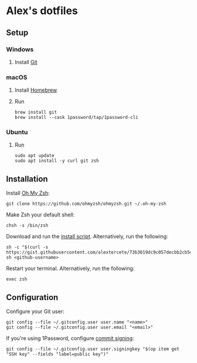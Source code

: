 # Alex's dotfiles

## Setup

### Windows

1. Install [Git](https://git-scm.com/download/win)

### macOS

1. Install [Homebrew](https://brew.sh/)

1. Run

   ```shell
   brew install git
   brew install --cask 1password/tap/1password-cli
   ```

### Ubuntu

1. Run

   ```shell
   sudo apt update
   sudo apt install -y curl git zsh
   ```

## Installation

Install [Oh My Zsh](https://github.com/ohmyzsh/ohmyzsh):

```shell
git clone https://github.com/ohmyzsh/ohmyzsh.git ~/.oh-my-zsh
```

Make Zsh your default shell:

```shell
chsh -s /bin/zsh
```

Download and run the [install script](https://gist.github.com/alextercete/73b3019dc9c057decbb2cb54cb00e88c). Alternatively, run the following:

```shell
sh -c "$(curl -s https://gist.githubusercontent.com/alextercete/73b3019dc9c057decbb2cb54cb00e88c/raw/dotfiles.sh)" sh <github-username>
```

Restart your terminal. Alternatively, run the following:

```shell
exec zsh
```

## Configuration

Configure your Git user:

```shell
git config --file ~/.gitconfig.user user.name "<name>"
git config --file ~/.gitconfig.user user.email "<email>"
```

If you're using 1Password, configure [commit signing](https://developer.1password.com/docs/ssh/git-commit-signing/):

```shell
git config --file ~/.gitconfig.user user.signingkey "$(op item get "SSH key" --fields "label=public key")"
```
